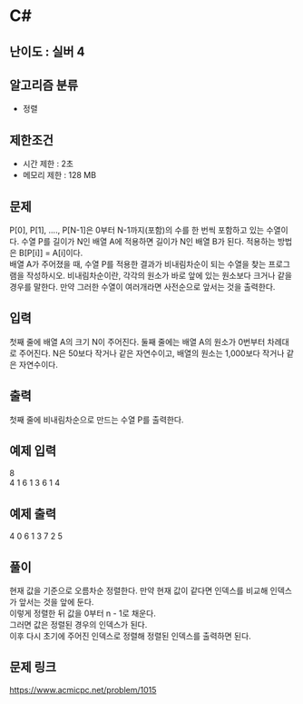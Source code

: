 # C#

## 난이도 : 실버 4

## 알고리즘 분류
  - 정렬

## 제한조건
  - 시간 제한 : 2초
  - 메모리 제한 : 128 MB

## 문제
P[0], P[1], ...., P[N-1]은 0부터 N-1까지(포함)의 수를 한 번씩 포함하고 있는 수열이다. 수열 P를 길이가 N인 배열 A에 적용하면 길이가 N인 배열 B가 된다. 적용하는 방법은 B[P[i]] = A[i]이다.<br/>
배열 A가 주어졌을 때, 수열 P를 적용한 결과가 비내림차순이 되는 수열을 찾는 프로그램을 작성하시오. 비내림차순이란, 각각의 원소가 바로 앞에 있는 원소보다 크거나 같을 경우를 말한다. 만약 그러한 수열이 여러개라면 사전순으로 앞서는 것을 출력한다.<br/>


## 입력
첫째 줄에 배열 A의 크기 N이 주어진다. 둘째 줄에는 배열 A의 원소가 0번부터 차례대로 주어진다. N은 50보다 작거나 같은 자연수이고, 배열의 원소는 1,000보다 작거나 같은 자연수이다.<br/>


## 출력
첫째 줄에 비내림차순으로 만드는 수열 P를 출력한다.<br/>


## 예제 입력
8<br/>
4 1 6 1 3 6 1 4<br/>


## 예제 출력
4 0 6 1 3 7 2 5<br/>


## 풀이
현재 값을 기준으로 오름차순 정렬한다. 만약 현재 값이 같다면 인덱스를 비교해 인덱스가 앞서는 것을 앞에 둔다.<br/>
이렇게 정렬한 뒤 값을 0부터 n - 1로 채운다.<br/>
그러면 값은 정렬된 경우의 인덱스가 된다.<br/>
이후 다시 초기에 주어진 인덱스로 정렬해 정렬된 인덱스를 출력하면 된다.<br/>


## 문제 링크
https://www.acmicpc.net/problem/1015